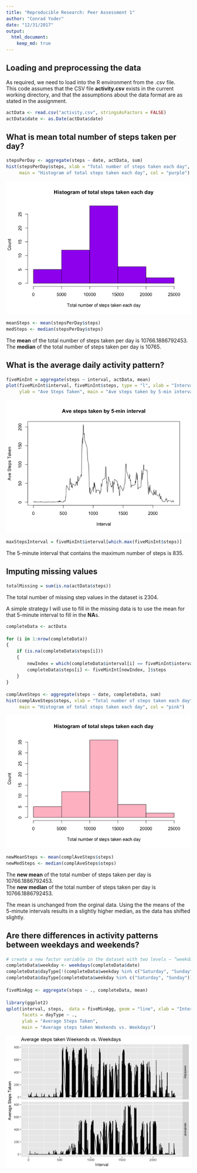 ```yaml
---
title: "Reproducible Research: Peer Assessment 1"
author: "Conrad Yoder"
date: "12/31/2017"
output: 
  html_document:
    keep_md: true
---
```


## Loading and preprocessing the data

As required, we need to load into the R environment from the .csv file.  
This code assumes that the CSV file **activity.csv** exists in the current working directory, and that the assumptions about the data format are as stated in the assignment.


```r
actData <- read.csv("activity.csv", stringsAsFactors = FALSE)
actData$date <- as.Date(actData$date)
```

## What is mean total number of steps taken per day?


```r
stepsPerDay <- aggregate(steps ~ date, actData, sum)
hist(stepsPerDay$steps, xlab = "Total number of steps taken each day", ylab = "Count",
     main = "Histogram of total steps taken each day", col = "purple")
```

![](PA1_template_files/figure-html/unnamed-chunk-1-1.png)<!-- -->


```r
meanSteps <- mean(stepsPerDay$steps)
medSteps <- median(stepsPerDay$steps)
```

The **mean** of the total number of steps taken per day is 10766.1886792453.  
The **median** of the total number of steps taken per day is 10765.

## What is the average daily activity pattern?


```r
fiveMinInt = aggregate(steps ~ interval, actData, mean)
plot(fiveMinInt$interval, fiveMinInt$steps, type = "l", xlab = "Interval",
     ylab = "Ave Steps Taken", main = "Ave steps taken by 5-min interval")
```

![](PA1_template_files/figure-html/unnamed-chunk-3-1.png)<!-- -->


```r
maxStepsInterval = fiveMinInt$interval[which.max(fiveMinInt$steps)]
```

The 5-minute interval that contains the maximum number of steps is 835.

## Imputing missing values


```r
totalMissing = sum(is.na(actData$steps))
```

The total number of missing step values in the dataset is 2304.

A simple strategy I will use to fill in the missing data is to use the mean for that 5-minute interval to fill in the **NA**s.


```r
completeData <- actData

for (i in 1:nrow(completeData))
{
    if (is.na(completeData$steps[i]))
    {
        newIndex = which(completeData$interval[i] == fiveMinInt$interval)
        completeData$steps[i] <- fiveMinInt[newIndex, ]$steps
    }
}

complAveSteps <- aggregate(steps ~ date, completeData, sum)
hist(complAveSteps$steps, xlab = "Total number of steps taken each day", ylab = "Count",
     main = "Histogram of total steps taken each day", col = "pink")
```

![](PA1_template_files/figure-html/unnamed-chunk-6-1.png)<!-- -->


```r
newMeanSteps <- mean(complAveSteps$steps)
newMedSteps <- median(complAveSteps$steps)
```

The **new mean** of the total number of steps taken per day is 10766.1886792453.  
The **new median** of the total number of steps taken per day is 10766.1886792453.

The mean is unchanged from the orginal data.  Using the the means of the 5-minute intervals results in a slightly higher median, as the data has shifted slightly. 


## Are there differences in activity patterns between weekdays and weekends?


```r
# create a new factor variable in the dataset with two levels – “weekday” and “weekend”
completeData$weekday <- weekdays(completeData$date)
completeData$dayType[!(completeData$weekday %in% c("Saturday", "Sunday"))] <- "weekday"
completeData$dayType[completeData$weekday %in% c("Saturday", "Sunday")] <- "weekend"

fiveMinAgg <- aggregate(steps ~ ., completeData, mean)
 
library(ggplot2)
qplot(interval, steps,  data = fiveMinAgg, geom = "line", xlab = "Interval",
      facets = dayType ~ .,
      ylab = "Average Steps Taken",
      main = "Average steps taken Weekends vs. Weekdays")
```

![](PA1_template_files/figure-html/unnamed-chunk-8-1.png)<!-- -->



